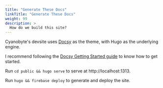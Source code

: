 ```yaml
---
title: "Generate These Docs"
linkTitle: "Generate These Docs"
weight: 99
description: >
  How do we build this site?
---
```


Cyanobyte's devsite uses [Docsy](https://www.docsy.dev/) as the theme, with Hugo as the underlying
engine.

I recommend following the [Docsy Getting Started guide](https://www.docsy.dev/docs/getting-started/) to know how to get started.

Run `cd public && hugo serve` to serve at http://localhost:1313.

Run `hugo && firebase deploy` to generate and deploy the site.